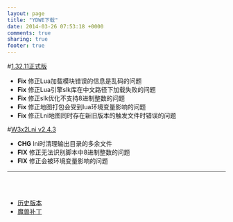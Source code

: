 ```yaml
---
layout: page
title: "YDWE下载"
date: 2014-03-26 07:53:18 +0000
comments: true
sharing: true
footer: true
---
```



#[1.32.11正式版](https://pan.baidu.com/s/11Kpsv_-ZmIS8w_X7wM8voQ)

* **Fix** 修正Lua加载模块错误的信息是乱码的问题
* **Fix** 修正Lua引擎slk库在中文路径下加载失败的问题
* **Fix** 修正slk优化不支持8进制整数的问题
* **Fix** 修正地图打包会受到lua环境变量影响的问题
* **Fix** 修正Lni地图同时存在新旧版本的触发文件时错误的问题


#[W3x2Lni v2.4.3](https://pan.baidu.com/s/1Vli7MZiAm4rgWmFmlOxbuw)

* **CHG** lni时清理输出目录的多余文件
* **FIX** 修正无法识别脚本中8进制整数的问题
* **FIX** 修正会被环境变量影响的问题

---

<br><br>

* [历史版本](http://pan.baidu.com/share/link?shareid=401650&uk=3389291567)
* [魔兽补丁](http://pan.baidu.com/share/link?shareid=401621&uk=3389291567)
